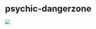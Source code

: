 psychic-dangerzone
==================

![](http://gifatron.com/wp-content/uploads/2013/01/309a.gif)
